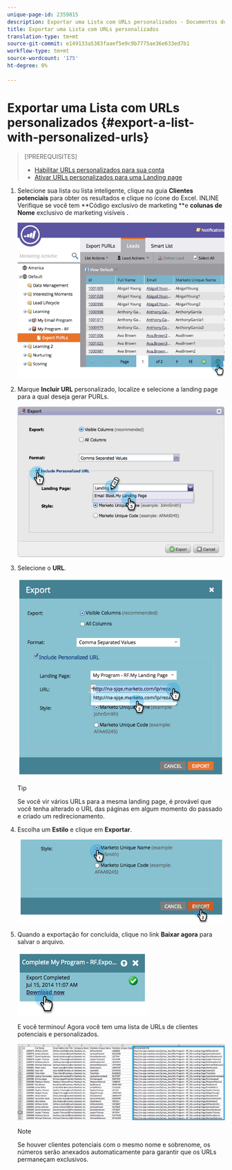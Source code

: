 ```yaml
---
unique-page-id: 2359815
description: Exportar uma Lista com URLs personalizados - Documentos do Marketing - Documentação do produto
title: Exportar uma Lista com URLs personalizados
translation-type: tm+mt
source-git-commit: e149133a5383faaef5e9c9b7775ae36e633ed7b1
workflow-type: tm+mt
source-wordcount: '175'
ht-degree: 0%

---
```



# Exportar uma Lista com URLs personalizados {#export-a-list-with-personalized-urls}

>[!PREREQUISITES]
>
>* [Habilitar URLs personalizados para sua conta](enable-personalized-urls-for-your-account.md)
>* [Ativar URLs personalizados para uma Landing page](enable-personalized-urls-for-a-landing-page.md)

>



1. Selecione sua lista ou lista inteligente, clique na guia **Clientes potenciais** para obter os resultados e clique no ícone do Excel. INLINE Verifique se você tem **Código exclusivo de marketing **e **colunas de Nome** exclusivo de marketing visíveis [](../../../../product-docs/core-marketo-concepts/smart-lists-and-static-lists/using-smart-lists/create-and-change-views-for-lists-and-smart-list.md).

   ![](assets/image2014-9-25-11-3a10-3a43.png)

1. Marque **Incluir URL** personalizado, localize e selecione a landing page para a qual deseja gerar PURLs.

   ![](assets/image2014-9-18-13-3a36-3a42.png)

1. Selecione o **URL**.

   ![](assets/image2014-9-18-13-3a36-3a53.png)

   >[!TIP]
   >
   >Se você vir vários URLs para a mesma landing page, é provável que você tenha alterado o URL das páginas em algum momento do passado e criado um redirecionamento.

1. Escolha um **Estilo** e clique em **Exportar**.

   ![](assets/image2014-9-18-13-3a37-3a6.png)

1. Quando a exportação for concluída, clique no link **Baixar agora** para salvar o arquivo.

   ![](assets/image2014-9-18-13-3a37-3a27.png)

   E você terminou! Agora você tem uma lista de URLs de clientes potenciais e personalizados.

   ![](assets/image2014-9-18-13-3a37-3a36.png)

   >[!NOTE]
   >
   >Se houver clientes potenciais com o mesmo nome e sobrenome, os números serão anexados automaticamente para garantir que os URLs permaneçam exclusivos.

